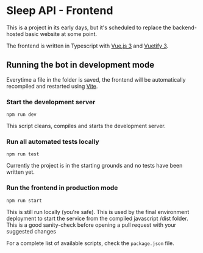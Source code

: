 # Sleep API - Frontend

This is a project in its early days, but it's scheduled to replace the backend-hosted basic website at some point.

The frontend is written in Typescript with [Vue.js 3][vue.js] and [Vuetify 3][Vuetify].

## Running the bot in development mode

Everytime a file in the folder is saved, the frontend will be automatically recompiled and restarted using [Vite][Vite].

### Start the development server

```
npm run dev
```

This script cleans, compiles and starts the development server.

### Run all automated tests locally

```
npm run test
```

Currently the project is in the starting grounds and no tests have been written yet.

### Run the frontend in production mode

```
npm run start
```

This is still run locally (you're safe). This is used by the final environment deployment to start the service from the compiled javascript /dist folder. This is a good sanity-check before opening a pull request with your suggested changes

For a complete list of available scripts, check the `package.json` file.

[vue.js]: https://vuejs.org/
[Vuetify]: https://vuetifyjs.com/en/
[Vite]: https://vitejs.dev/
